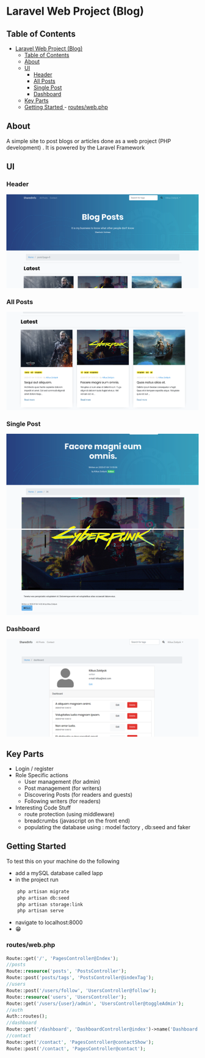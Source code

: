 # Laravel Web Project (Blog)

## Table of Contents

-   [Laravel Web Project (Blog)](#laravel-web-project-blog)
    -   [Table of Contents](#table-of-contents)
    -   [About](#about)
    -   [UI](#ui)
        -   [Header](#header)
        -   [All Posts](#all-posts)
        -   [Single Post](#single-post)
        -   [Dashboard](#dashboard)
    -   [Key Parts](#key-parts)
    -   [Getting Started <a name = "getting_started"></a>](#getting-started) - [routes/web.php](#routeswebphp)

## About

A simple site to post blogs or articles done as a web project (PHP development) . It is powered by the Laravel Framework

## UI

### Header

![Home](./Screenshots/1.png)

### All Posts

![Home](./Screenshots/4.png)

### Single Post

![Home](./Screenshots/2.png)
![Home](./Screenshots/5.png)

### Dashboard

![Home](./Screenshots/3.png)

## Key Parts

-   Login / register
-   Role Specific actions
    -   User management (for admin)
    -   Post management (for writers)
    -   Discovering Posts (for readers and guests)
    -   Following writers (for readers)
-   Interesting Code Stuff
    -   route protection (using middleware)
    -   breadcrumbs (javascript on the front end)
    -   populating the database using : model factory , db:seed and faker

## Getting Started <a name = "getting_started"></a>

To test this on your machine do the following

-   add a mySQL database called lapp
-   in the project run
    <br>

```bash
	php artisan migrate
	php artisan db:seed
    php artisan storage:link
	php artisan serve
```

-   navigate to localhost:8000
-   😁

### routes/web.php

```php
Route::get('/', 'PagesController@Index');
//posts
Route::resource('posts', 'PostsController');
Route::post('posts/tags', 'PostsController@indexTag');
//users
Route::post('/users/follow', 'UsersController@follow');
Route::resource('users', 'UsersController');
Route::get('/users/{user}/admin', 'UsersController@toggleAdmin');
//auth
Auth::routes();
//dashboard
Route::get('/dashboard', 'DashboardController@index')->name('Dashboard');
//contact
Route::get('/contact', 'PagesController@contactShow');
Route::post('/contact', 'PagesController@contact');
```
